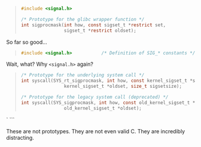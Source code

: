 > ```c
> #include <signal.h>
>
> /* Prototype for the glibc wrapper function */
> int sigprocmask(int how, const sigset_t *restrict set,
>                 sigset_t *restrict oldset);
> ```

So far so good…

> ```c
> #include <signal.h>           /* Definition of SIG_* constants */
> ```

Wait, what? Why `<signal.h>` again?

> ```c
> /* Prototype for the underlying system call */
> int syscall(SYS_rt_sigprocmask, int how, const kernel_sigset_t *set,
>                 kernel_sigset_t *oldset, size_t sigsetsize);
>
> /* Prototype for the legacy system call (deprecated) */
> int syscall(SYS_sigprocmask, int how, const old_kernel_sigset_t *set,
>                 old_kernel_sigset_t *oldset);
` ```

These are not prototypes. They are not even valid C.
They are incredibly distracting.
